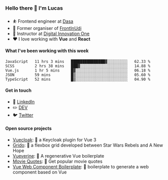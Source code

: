 ### Hello there 👋 I'm Lucas

* ⛹️‍ Frontend engineer at [Dasa](https://www.linkedin.com/company/dasa/jobs/)
* 📆 Former organiser of [FrontInUdi](https://www.linkedin.com/company/frontinudi)
* 📓 Instructor at [Digital Innovation One](https://web.digitalinnovation.one/course/introducao-criacao-de-websites-com-html5-e-css3/learning/462f831d-5fdf-485e-bf07-1d391eb94ac8/)
* ❤️ I love working with **Vue** and **React**

#### What I've been working with this week

<!--START_SECTION:waka-->
```text
JavaScript   11 hrs 3 mins   ███████████████▓░░░░░░░░░   62.33 % 
SCSS         2 hrs 38 mins   ███▓░░░░░░░░░░░░░░░░░░░░░   14.88 % 
Vue.js       1 hr 5 mins     █▓░░░░░░░░░░░░░░░░░░░░░░░   06.18 % 
JSON         59 mins         █▒░░░░░░░░░░░░░░░░░░░░░░░   05.60 % 
TypeScript   52 mins         █▒░░░░░░░░░░░░░░░░░░░░░░░   04.90 % 
```
<!--END_SECTION:waka-->

#### Get in touch

* 🏢 [LinkedIn](https://www.linkedin.com/in/vilaboim/)
* ✏️ [DEV](https://dev.to/vilaboim)
* 🐦 [Twitter](https://twitter.com/lucasvilaboim)

#### Open source projects

* [Vuecloak](https://github.com/vilaboim/vuecloak): 🔑 a Keycloak plugin for Vue 3
* [Grido](https://github.com/vilaboim/grido): 🐸 a flexbox grid developed between Star Wars Rebels and A New Hope
* [Vueverine](https://github.com/vilaboim/vueverine): 🦦 A regenerative Vue boilerplate
* [Movie Quotes](https://github.com/vilaboim/movie-quotes): 🎥 Get popular movie quotes
* [Vue Web Component Boilerplate](https://github.com/vilaboim/vue-web-component-boilerplate): 💚 boilerplate to generate a web component based on Vue
